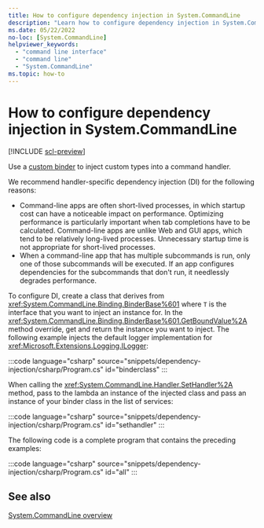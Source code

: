 ```yaml
---
title: How to configure dependency injection in System.CommandLine
description: "Learn how to configure dependency injection in System.CommandLine."
ms.date: 05/22/2022
no-loc: [System.CommandLine]
helpviewer_keywords:
  - "command line interface"
  - "command line"
  - "System.CommandLine"
ms.topic: how-to
---
```

# How to configure dependency injection in System.CommandLine

[!INCLUDE [scl-preview](../../../includes/scl-preview.md)]

Use a [custom binder](model-binding.md#parameter-binding-more-than-16-options-and-arguments) to inject custom types into a command handler.

We recommend handler-specific dependency injection (DI) for the following reasons:

* Command-line apps are often short-lived processes, in which startup cost can have a noticeable impact on performance. Optimizing performance is particularly important when tab completions have to be calculated. Command-line apps are unlike Web and GUI apps, which tend to be relatively long-lived processes. Unnecessary startup time is not appropriate for short-lived processes.
* When a command-line app that has multiple subcommands is run, only one of those subcommands will be executed. If an app configures dependencies for the subcommands that don't run, it needlessly degrades performance.

To configure DI, create a class that derives from <xref:System.CommandLine.Binding.BinderBase%601> where `T` is the interface that you want to inject an instance for. In the <xref:System.CommandLine.Binding.BinderBase%601.GetBoundValue%2A> method override, get and return the instance you want to inject. The following example injects the default logger implementation for <xref:Microsoft.Extensions.Logging.ILogger>:

:::code language="csharp" source="snippets/dependency-injection/csharp/Program.cs" id="binderclass" :::

When calling the <xref:System.CommandLine.Handler.SetHandler%2A> method, pass to the lambda an instance of the injected class and pass an instance of your binder class in the list of services:

:::code language="csharp" source="snippets/dependency-injection/csharp/Program.cs" id="sethandler" :::

The following code is a complete program that contains the preceding examples:

:::code language="csharp" source="snippets/dependency-injection/csharp/Program.cs" id="all" :::

## See also

[System.CommandLine overview](index.md)
